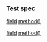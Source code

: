 ### Test spec

[field](- '?=field')
[method()](- '?=method()')

[field][fieldRef]
[method()][methodRef]

[fieldRef]: - '?=field'
[methodRef]: - '?=method()'
